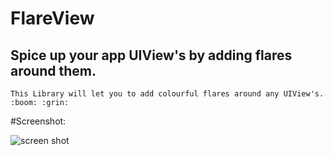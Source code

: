 # FlareView

## Spice up your app UIView's by adding flares around them.
    This Library will let you to add colourful flares around any UIView's. :boom: :grin: 

#Screenshot:

![screen shot](https://cloud.githubusercontent.com/assets/14089959/20383662/af86e6ae-acd6-11e6-8191-43786511bb31.gif)
